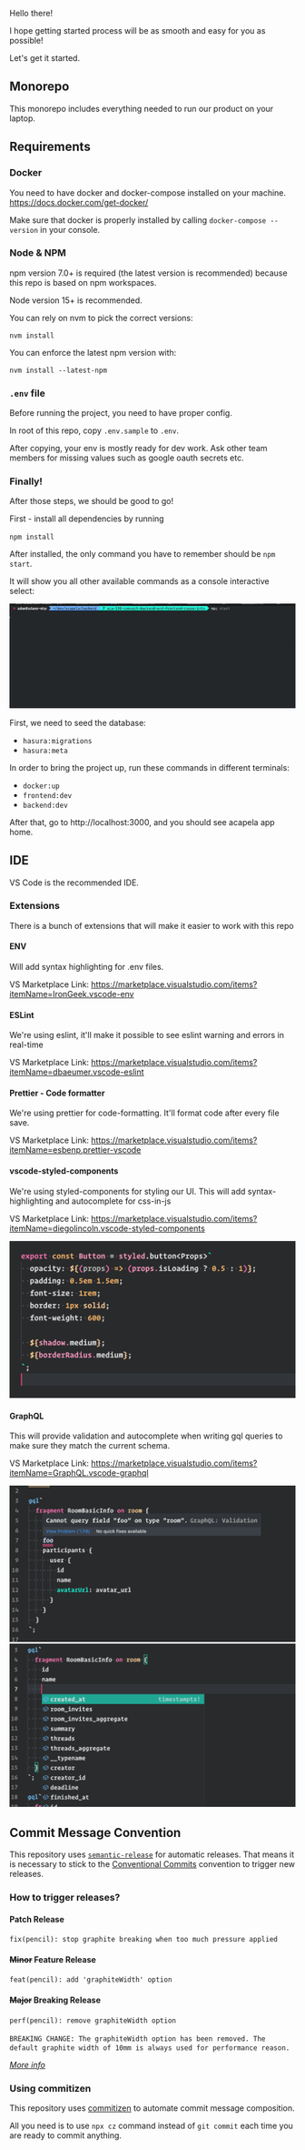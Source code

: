 Hello there!

I hope getting started process will be as smooth and easy for you as possible!

Let's get it started.

## Monorepo

This monorepo includes everything needed to run our product on your laptop.

## Requirements

### Docker

You need to have docker and docker-compose installed on your machine. https://docs.docker.com/get-docker/

Make sure that docker is properly installed by calling `docker-compose --version` in your console.

### Node & NPM

npm version 7.0+ is required (the latest version is recommended) because this repo is based on npm workspaces.

Node version 15+ is recommended.

You can rely on nvm to pick the correct versions:

```shell
nvm install
```

You can enforce the latest npm version with:

```shell
nvm install --latest-npm
```

### `.env` file

Before running the project, you need to have proper config.

In root of this repo, copy `.env.sample` to `.env`.

After copying, your env is mostly ready for dev work. Ask other team members for missing values such as google oauth secrets etc.

### Finally!

After those steps, we should be good to go!

First - install all dependencies by running

`npm install`

After installed, the only command you have to remember should be `npm start`.

It will show you all other available commands as a console interactive select:

![NPM START](./docs/npm-start.gif)

First, we need to seed the database:

- `hasura:migrations`
- `hasura:meta`

In order to bring the project up, run these commands in different terminals:

- `docker:up`
- `frontend:dev`
- `backend:dev`

After that, go to http://localhost:3000, and you should see acapela app home.

## IDE

VS Code is the recommended IDE.

### Extensions

There is a bunch of extensions that will make it easier to work with this repo

#### ENV

Will add syntax highlighting for .env files.

VS Marketplace Link: https://marketplace.visualstudio.com/items?itemName=IronGeek.vscode-env

#### ESLint

We're using eslint, it'll make it possible to see eslint warning and errors in real-time

VS Marketplace Link: https://marketplace.visualstudio.com/items?itemName=dbaeumer.vscode-eslint

#### Prettier - Code formatter

We're using prettier for code-formatting. It'll format code after every file save.

VS Marketplace Link: https://marketplace.visualstudio.com/items?itemName=esbenp.prettier-vscode

#### vscode-styled-components

We're using styled-components for styling our UI. This will add syntax-highlighting and autocomplete for css-in-js

VS Marketplace Link: https://marketplace.visualstudio.com/items?itemName=diegolincoln.vscode-styled-components

![NPM START](./docs/styled-components.png)

#### GraphQL

This will provide validation and autocomplete when writing gql queries to make sure they match the current schema.

VS Marketplace Link: https://marketplace.visualstudio.com/items?itemName=GraphQL.vscode-graphql

![NPM START](./docs/gql1.png)
![NPM START](./docs/gql2.png)

## Commit Message Convention

This repository uses [`semantic-release`](https://github.com/semantic-release/go-semantic-release#how-does-it-work) for automatic releases.
That means it is necessary to stick to the [Conventional Commits](https://www.conventionalcommits.org/en/v1.0.0/) convention to trigger new releases.

### How to trigger releases?

#### Patch Release

```
fix(pencil): stop graphite breaking when too much pressure applied
```

#### ~~Minor~~ Feature Release

```
feat(pencil): add 'graphiteWidth' option
```

#### ~~Major~~ Breaking Release

```
perf(pencil): remove graphiteWidth option

BREAKING CHANGE: The graphiteWidth option has been removed. The default graphite width of 10mm is always used for performance reason.
```

[_More info_](https://github.com/conventional-changelog/conventional-changelog/tree/master/packages/conventional-changelog-angular)

### Using commitizen

This repository uses [commitizen](https://github.com/commitizen/cz-cli) to automate commit message composition.

All you need is to use `npx cz` command instead of `git commit` each time you are ready to commit anything. 
